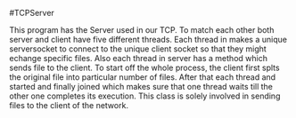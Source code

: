   #TCPServer
  
  This program has the Server used in our TCP. To match each other both server and client have five different threads. Each thread in makes a unique serversocket to connect to the unique client socket so that they might echange specific files. Also each thread in server has a method which sends file to the client. To start off the whole process, the client first splts the original file into particular number of files. After that each thread and started and finally joined which makes sure that one thread waits till the other one completes its execution. This class is solely involved in sending files to the client of the network.
